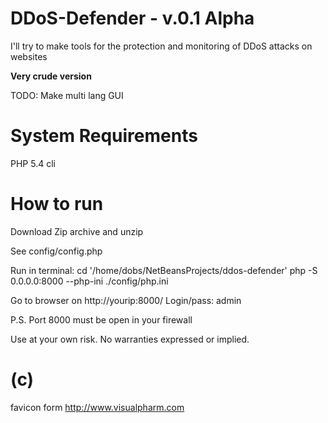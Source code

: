 DDoS-Defender - v.0.1 Alpha
=============

I'll try to make tools for the protection and monitoring of DDoS attacks on websites


<b>Very crude version</b>


TODO:
Make multi lang GUI



System Requirements
===================
PHP 5.4 cli


How to run
==========
Download Zip archive and unzip

See config/config.php

Run in terminal:
cd '/home/dobs/NetBeansProjects/ddos-defender'
php -S 0.0.0.0:8000 --php-ini ./config/php.ini

Go to browser on http://yourip:8000/
Login/pass: admin

P.S. Port 8000 must be open in your firewall


Use at your own risk. No warranties expressed or implied.


(c)
===
favicon form
http://www.visualpharm.com